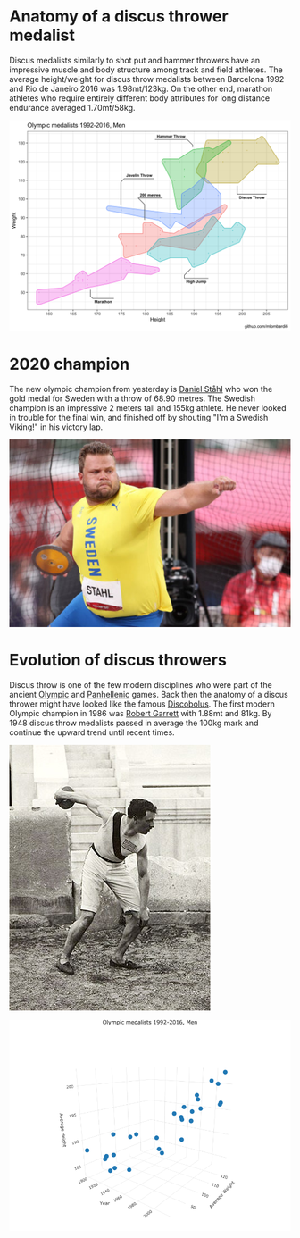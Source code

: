 # Anatomy of a discus thrower medalist

Discus medalists similarly to shot put and hammer throwers have an impressive muscle and body structure among track and field athletes. The average height/weight for discus throw medalists between Barcelona 1992 and Rio de Janeiro 2016 was 1.98mt/123kg. On the other end, marathon athletes who require entirely different body attributes for long distance endurance averaged 1.70mt/58kg.

![](figures/unnamed-chunk-2-1.png)


# 2020 champion

The new olympic champion from yesterday is [Daniel Ståhl](https://en.wikipedia.org/wiki/Daniel_St%C3%A5hl) who won the gold medal for Sweden with a throw of 68.90 metres. The Swedish champion is an impressive 2 meters tall and 155kg athlete. He never looked in trouble for the final win, and finished off by shouting "I'm a Swedish Viking!" in his victory lap. 

![](figures/DanielStahl.png)

# Evolution of discus throwers

Discus throw is one of the few modern disciplines who were part of the ancient [Olympic](https://en.wikipedia.org/wiki/Ancient_Olympic_Games) and [Panhellenic](https://en.wikipedia.org/wiki/Panhellenic_Games) games. Back then the anatomy of a discus thrower might have looked like the famous [Discobolus](https://en.wikipedia.org/wiki/Discobolus). The first modern Olympic champion in 1986 was [Robert Garrett](https://en.wikipedia.org/wiki/Robert_Garrett) with 1.88mt and 81kg. By 1948 discus throw medalists passed in average the 100kg mark and continue the upward trend until recent times.

![](figures/RobertGarrett.png)

![](figures/plotly_export.png)

